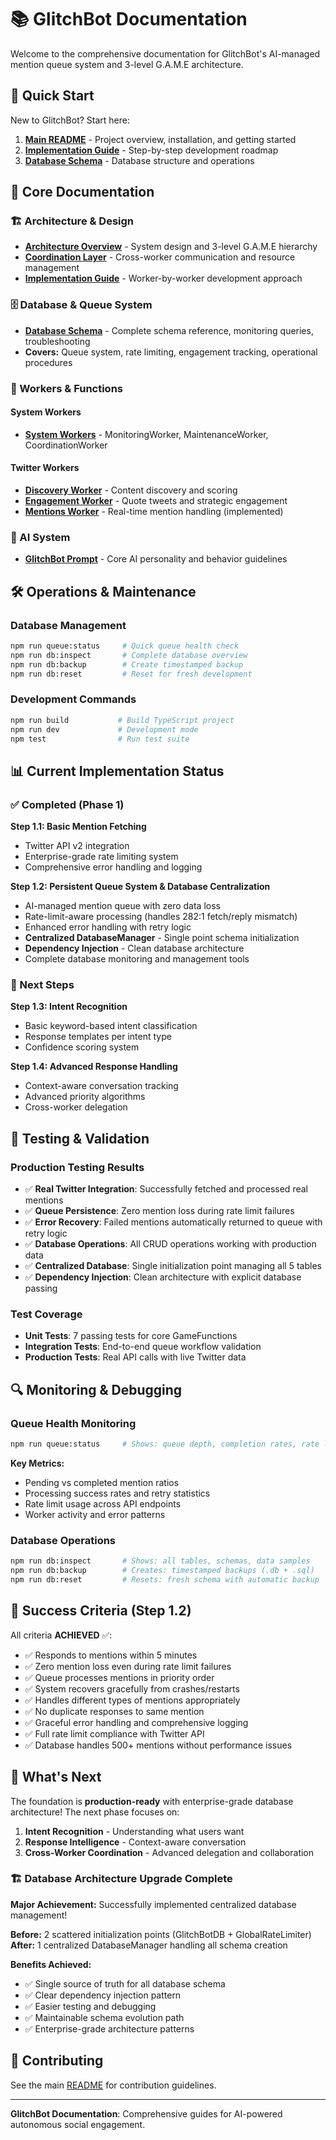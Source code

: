 # 📚 GlitchBot Documentation

Welcome to the comprehensive documentation for GlitchBot's AI-managed mention queue system and 3-level G.A.M.E architecture.

## 🚀 **Quick Start**

New to GlitchBot? Start here:

1. **[Main README](../README.md)** - Project overview, installation, and getting started
2. **[Implementation Guide](./implementation-guide.md)** - Step-by-step development roadmap
3. **[Database Schema](./database-schema.md)** - Database structure and operations

## 📖 **Core Documentation**

### **🏗️ Architecture & Design**

- **[Architecture Overview](./architecture-overview.md)** - System design and 3-level G.A.M.E hierarchy
- **[Coordination Layer](./coordination-layer.md)** - Cross-worker communication and resource management
- **[Implementation Guide](./implementation-guide.md)** - Worker-by-worker development approach

### **🗄️ Database & Queue System**

- **[Database Schema](./database-schema.md)** - Complete schema reference, monitoring queries, troubleshooting
- **Covers:** Queue system, rate limiting, engagement tracking, operational procedures

### **👷 Workers & Functions**

#### **System Workers**

- **[System Workers](./workers/system-workers.md)** - MonitoringWorker, MaintenanceWorker, CoordinationWorker

#### **Twitter Workers**

- **[Discovery Worker](./workers/discovery-worker.md)** - Content discovery and scoring
- **[Engagement Worker](./workers/engagement-worker.md)** - Quote tweets and strategic engagement
- **[Mentions Worker](./workers/mentions-worker.md)** - Real-time mention handling (implemented)

### **🤖 AI System**

- **[GlitchBot Prompt](./glitchbot_prompt.md)** - Core AI personality and behavior guidelines

## 🛠️ **Operations & Maintenance**

### **Database Management**

```bash
npm run queue:status     # Quick queue health check
npm run db:inspect       # Complete database overview
npm run db:backup        # Create timestamped backup
npm run db:reset         # Reset for fresh development
```

### **Development Commands**

```bash
npm run build           # Build TypeScript project
npm run dev             # Development mode
npm test                # Run test suite
```

## 📊 **Current Implementation Status**

### **✅ Completed (Phase 1)**

**Step 1.1: Basic Mention Fetching**

- Twitter API v2 integration
- Enterprise-grade rate limiting system
- Comprehensive error handling and logging

**Step 1.2: Persistent Queue System & Database Centralization**

- AI-managed mention queue with zero data loss
- Rate-limit-aware processing (handles 282:1 fetch/reply mismatch)
- Enhanced error handling with retry logic
- **Centralized DatabaseManager** - Single point schema initialization
- **Dependency Injection** - Clean database architecture
- Complete database monitoring and management tools

### **🔄 Next Steps**

**Step 1.3: Intent Recognition**

- Basic keyword-based intent classification
- Response templates per intent type
- Confidence scoring system

**Step 1.4: Advanced Response Handling**

- Context-aware conversation tracking
- Advanced priority algorithms
- Cross-worker delegation

## 🧪 **Testing & Validation**

### **Production Testing Results**

- ✅ **Real Twitter Integration**: Successfully fetched and processed real mentions
- ✅ **Queue Persistence**: Zero mention loss during rate limit failures
- ✅ **Error Recovery**: Failed mentions automatically returned to queue with retry logic
- ✅ **Database Operations**: All CRUD operations working with production data
- ✅ **Centralized Database**: Single initialization point managing all 5 tables
- ✅ **Dependency Injection**: Clean architecture with explicit database passing

### **Test Coverage**

- **Unit Tests**: 7 passing tests for core GameFunctions
- **Integration Tests**: End-to-end queue workflow validation
- **Production Tests**: Real API calls with live Twitter data

## 🔍 **Monitoring & Debugging**

### **Queue Health Monitoring**

```bash
npm run queue:status     # Shows: queue depth, completion rates, rate limits
```

**Key Metrics:**

- Pending vs completed mention ratios
- Processing success rates and retry statistics
- Rate limit usage across API endpoints
- Worker activity and error patterns

### **Database Operations**

```bash
npm run db:inspect       # Shows: all tables, schemas, data samples
npm run db:backup        # Creates: timestamped backups (.db + .sql)
npm run db:reset         # Resets: fresh schema with automatic backup
```

## 🎯 **Success Criteria (Step 1.2)**

All criteria **ACHIEVED** ✅:

- ✅ Responds to mentions within 5 minutes
- ✅ Zero mention loss even during rate limit failures
- ✅ Queue processes mentions in priority order
- ✅ System recovers gracefully from crashes/restarts
- ✅ Handles different types of mentions appropriately
- ✅ No duplicate responses to same mention
- ✅ Graceful error handling and comprehensive logging
- ✅ Full rate limit compliance with Twitter API
- ✅ Database handles 500+ mentions without performance issues

## 🚀 **What's Next**

The foundation is **production-ready** with enterprise-grade database architecture! The next phase focuses on:

1. **Intent Recognition** - Understanding what users want
2. **Response Intelligence** - Context-aware conversation
3. **Cross-Worker Coordination** - Advanced delegation and collaboration

### **🏗️ Database Architecture Upgrade Complete**

**Major Achievement:** Successfully implemented centralized database management!

**Before:** 2 scattered initialization points (GlitchBotDB + GlobalRateLimiter)  
**After:** 1 centralized DatabaseManager handling all schema creation

**Benefits Achieved:**

- ✅ Single source of truth for all database schema
- ✅ Clear dependency injection pattern
- ✅ Easier testing and debugging
- ✅ Maintainable schema evolution path
- ✅ Enterprise-grade architecture patterns

## 🤝 **Contributing**

See the main [README](../README.md#contributing) for contribution guidelines.

---

**GlitchBot Documentation**: Comprehensive guides for AI-powered autonomous social engagement.

